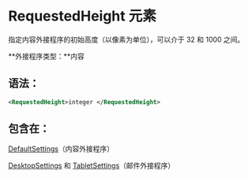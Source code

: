 
# RequestedHeight 元素
指定内容外接程序的初始高度（以像素为单位），可以介于 32 和 1000 之间。

 **外接程序类型：**内容


## 语法：


```XML
<RequestedHeight>integer </RequestedHeight>
```


## 包含在：

[DefaultSettings](../../reference/manifest/defaultsettings.md)（内容外接程序）

[DesktopSettings](../../reference/manifest/desktopsettings.md) 和 [TabletSettings](../../reference/manifest/tabletsettings.md)（邮件外接程序）

